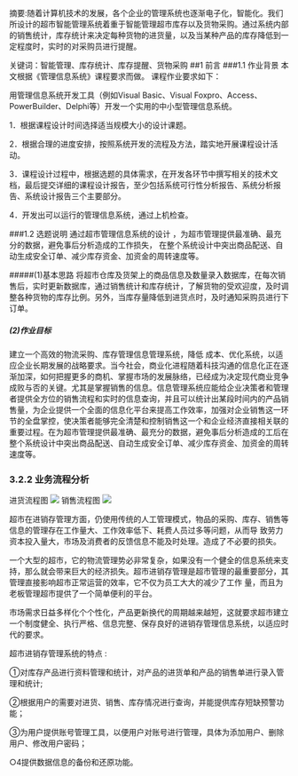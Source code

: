 摘要:随着计算机技术的发展，各个企业的管理系统也逐渐电子化，智能化。我们所设计的超市智能管理系统着重于智能管理超市库存以及货物采购。通过系统内部的销售统计，库存统计来决定每种货物的进货量，以及当某种产品的库存降低到一定程度时，实时的对采购员进行提醒。

关键词：智能管理、库存统计、库存提醒、货物采购
##1 前言
###1.1  作业背景
本文根据《管理信息系统》课程要求而做。
 课程作业要求如下：
 
 用管理信息系统开发工具（例如Visual Basic、Visual Foxpro、Access、PowerBuilder、Delphi等）开发一个实用的中小型管理信息系统。
 
 1．根据课程设计时间选择适当规模大小的设计课题。
 
 2．根据合理的进度安排，按照系统开发的流程及方法，踏实地开展课程设计活动。

3．课程设计过程中，根据选题的具体需求，在开发各环节中撰写相关的技术文档，最后提交详细的课程设计报告，至少包括系统可行性分析报告、系统分析报告、系统设计报告三个主要部分。
 
 4．开发出可以运行的管理信息系统，通过上机检查。
 
###1.2  选题说明
 通过超市管理信息系统的设计 ，为超市管理提供最准确、最充分的数据，避免事后分析造成的工作损失， 在整个系统设计中突出商品配送、自动生成安全订单、减少库存资金、加资金的周转速度等。
 
#####(1)基本思路
 将超市仓库及货架上的商品信息及数量录入数据库，在每次销售后，实时更新数据库，通过销售统计和库存统计，了解货物的受欢迎度，及时调整各种货物的库存比例。另外，当库存量降低到进货点时，及时通知采购员进行下订单。
##### (2)作业目标
 建立一个高效的物流采购、库存管理信息管理系统，降低 成本、优化系统，以适应企业长期发展的战略要求。当今社会，商业化进程随着科技沟通的信息化正在逐渐加深，如何把握更多的商机、掌握市场的发展脉络，已经成为决定现代商业竞争成败与否的关键。尤其是掌握销售的信息。信息管理系统应能给企业决策者和管理者提供全方位的销售流程和实时的信息查询，并且可以统计出某段时间内的产品销售量，为企业提供一个全面的信息化平台来提高工作效率，加强对企业销售这一环节的全盘掌控，使决策者能够完全清楚和控制销售这一个和企业经济直接相关联的重要过程。在为超市管理提供最准确、最充分的数据，避免事后分析造成的工后在整个系统设计中突出商品配送、自动生成安全订单、减少库存资金、加资金的周转速度等。
### 3.2.2  业务流程分析
  进货流程图
  ![](http://a3.qpic.cn/psb?/V12GHp7n3jECql/fhByl.fQ2cnc7t8pTj8e9SQvrjvguBsPSFIUr.WV4z4!/b/dHMBAAAAAAAA&bo=XgReAgAAAAADACM!&rf=viewer_4)
   销售流程图
   ![](http://a2.qpic.cn/psb?/V12GHp7n3jECql/LEayOpTLykZE4rYSpIn9nj14cuT*MoFsY2OEczpUN9w!/b/dHIBAAAAAAAA&bo=wgPdAQAAAAADBz8!&rf=viewer_4)
  
  超市在进销存管理方面，仍使用传统的人工管理模式，物品的采购、库存、销售等信息的管理存在工作量大、工作效率低下、耗费人员过多等问题，从而导
   致劳力资本投入量大，市场及消费者的反馈信息不能及时处理。造成了不必要的损失。
     
一个大型的超市，它的物流管理势必非常复杂，如果没有一个健全的信息系统来支持，那么就会带来巨大的经济损失。超市进销存管理是超市管理的最重要部分，其管理直接影响超市正常运营的效率，它不仅为员工大大的减少了工作
 量，而且为老板管理超市提供了一个简单便利的平台。 

市场需求日益多样化个个性化，产品更新换代的周期越来越短，这就要求超市建立一个制度健全、执行严格、信息完整、保存良好的进销存管理信息系统，以适应时代的要求。

超市进销存管理系统的特点 :

①对库存产品进行资料管理和统计，对产品的进货单和产品的销售单进行录入管理和统计;  

②根据用户的需要对进货、销售、库存情况进行查询，并能提供库存短缺预警功能； 

③为用户提供账号管理工具，以便用户对账号进行管理，具体为添加用户、删除用户、修改用户密码；

○4提供数据信息的备份和还原功能。
     
